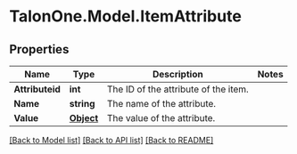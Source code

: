 # TalonOne.Model.ItemAttribute
## Properties

Name | Type | Description | Notes
------------ | ------------- | ------------- | -------------
**Attributeid** | **int** | The ID of the attribute of the item. | 
**Name** | **string** | The name of the attribute. | 
**Value** | [**Object**](.md) | The value of the attribute. | 

[[Back to Model list]](../README.md#documentation-for-models) [[Back to API list]](../README.md#documentation-for-api-endpoints) [[Back to README]](../README.md)

